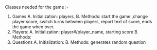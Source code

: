 Classes needed for the game :-

1) Games
    A. Initialization: players,
    B. Methods: start the game ,change player score, switch turns between players, report text of score, ends the game when over.
2) Players:
    A. Initialization: player#/player_name, starting score
    B. Methods: 
3) Questions
    A. Initialization: 
    B. Methods: generates random question 
